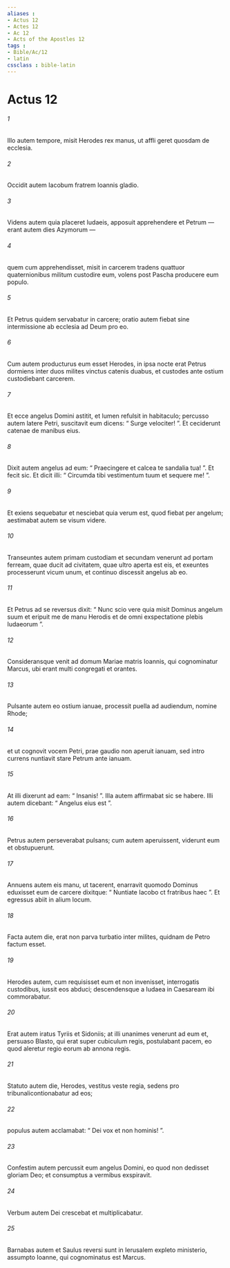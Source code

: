 ```yaml
---
aliases : 
- Actus 12
- Actes 12
- Ac 12
- Acts of the Apostles 12
tags : 
- Bible/Ac/12
- latin
cssclass : bible-latin
---
```


# Actus 12

###### 1
Illo autem tempore, misit Herodes rex manus, ut affli geret quosdam de ecclesia. 
###### 2
Occidit autem Iacobum fratrem Ioannis gladio. 
###### 3
Videns autem quia placeret Iudaeis, apposuit apprehendere et Petrum — erant autem dies Azymorum — 
###### 4
quem cum apprehendisset, misit in carcerem tradens quattuor quaternionibus militum custodire eum, volens post Pascha producere eum populo. 
###### 5
Et Petrus quidem servabatur in carcere; oratio autem fiebat sine intermissione ab ecclesia ad Deum pro eo. 
###### 6
Cum autem producturus eum esset Herodes, in ipsa nocte erat Petrus dormiens inter duos milites vinctus catenis duabus, et custodes ante ostium custodiebant carcerem. 
###### 7
Et ecce angelus Domini astitit, et lumen refulsit in habitaculo; percusso autem latere Petri, suscitavit eum dicens: “ Surge velociter! ”. Et ceciderunt catenae de manibus eius. 
###### 8
Dixit autem angelus ad eum: “ Praecingere et calcea te sandalia tua! ”. Et fecit sic. Et dicit illi: “ Circumda tibi vestimentum tuum et sequere me! ”. 
###### 9
Et exiens sequebatur et nesciebat quia verum est, quod fiebat per angelum; aestimabat autem se visum videre.
###### 10
Transeuntes autem primam custodiam et secundam venerunt ad portam ferream, quae ducit ad civitatem, quae ultro aperta est eis, et exeuntes processerunt vicum unum, et continuo discessit angelus ab eo. 
###### 11
Et Petrus ad se reversus dixit: “ Nunc scio vere quia misit Dominus angelum suum et eripuit me de manu Herodis et de omni exspectatione plebis Iudaeorum ”. 
###### 12
Consideransque venit ad domum Mariae matris Ioannis, qui cognominatur Marcus, ubi erant multi congregati et orantes. 
###### 13
Pulsante autem eo ostium ianuae, processit puella ad audiendum, nomine Rhode; 
###### 14
et ut cognovit vocem Petri, prae gaudio non aperuit ianuam, sed intro currens nuntiavit stare Petrum ante ianuam. 
###### 15
At illi dixerunt ad eam: “ Insanis! ”. Illa autem affirmabat sic se habere. Illi autem dicebant: “ Angelus eius est ”. 
###### 16
Petrus autem perseverabat pulsans; cum autem aperuissent, viderunt eum et obstupuerunt. 
###### 17
Annuens autem eis manu, ut tacerent, enarravit quomodo Dominus eduxisset eum de carcere dixitque: “ Nuntiate Iacobo ct fratribus haec ”. Et egressus abiit in alium locum.
###### 18
Facta autem die, erat non parva turbatio inter milites, quidnam de Petro factum esset. 
###### 19
Herodes autem, cum requisisset eum et non invenisset, interrogatis custodibus, iussit eos abduci; descendensque a Iudaea in Caesaream ibi commorabatur.
###### 20
Erat autem iratus Tyriis et Sidoniis; at illi unanimes venerunt ad eum et, persuaso Blasto, qui erat super cubiculum regis, postulabant pacem, eo quod aleretur regio eorum ab annona regis. 
###### 21
Statuto autem die, Herodes, vestitus veste regia, sedens pro tribunalicontionabatur ad eos; 
###### 22
populus autem acclamabat: “ Dei vox et non hominis! ”. 
###### 23
Confestim autem percussit eum angelus Domini, eo quod non dedisset gloriam Deo; et consumptus a vermibus exspiravit.
###### 24
Verbum autem Dei crescebat et multiplicabatur. 
###### 25
Barnabas autem et Saulus reversi sunt in Ierusalem expleto ministerio, assumpto Ioanne, qui cognominatus est Marcus.
